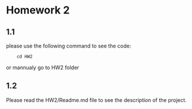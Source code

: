 # Homework 2
## 1.1
please use the following command to see the code:
``` 
    cd HW2
```
or mannualy go to HW2 folder
## 1.2
Please read the HW2/Readme.md file to see the description of the project.
